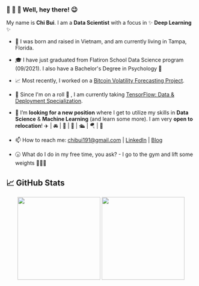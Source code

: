 ### 👋 👋 👋   Well, hey there! 😉 


My name is **Chi Bui**. I am a **Data Scientist** with a focus in ✨ **Deep Learning** ✨

- 📍  I was born and raised in Vietnam, and am currently living in Tampa, Florida. 

- 🎓  I have just graduated from Flatiron School Data Science program (09/2021). I also have a Bachelor's Degree in Psychology 🧠 
- 📈  Most recently, I worked on a [Bitcoin Volatility Forecasting Project](https://github.com/chibui191/bitcoin_volatility_forecasting).  
- 🌱  Since I'm on a roll 🍥 , I am currently taking [TensorFlow: Data & Deployment Specialization](https://www.coursera.org/specializations/tensorflow-data-and-deployment).


- 🤝  I’m **looking for a new position** where I get to utilize my skills in **Data Science** & **Machine Learning** (and learn some more). I am very **open to relocation**!  ✈️ |  🚘  | 🛵  | 🛶 | 🛳️  | 🪂 | 🚀  

- 📫  How to reach me: [chibui191@gmail.com](mailto:chibui191@gmail.com) | [LinkedIn](https://www.linkedin.com/in/chi-phuong-bui/) | [Blog](https://chibui191.medium.com/)

- 🕠  What do I do in my free time, you ask? - I go to the gym and lift some weights 🏋🏻‍♀️ 



## 📈 GitHub Stats

<div align="center">
  <img align="center" height="220" src="https://github-readme-stats.vercel.app/api/top-langs/?username=chibui191&hide=html,css&langs_count=5" />
  <img align="center" height="220" src="https://github-readme-stats.vercel.app/api?username=chibui191&show_icons=true" />
</div>
